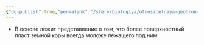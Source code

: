 ```yaml
---
{"dg-publish":true,"permalink":"/sfery/biologiya/otnositelnaya-geohronologiya/","tags":["Эволюция"]}
---
```


- В основе лежит представление о том, что более поверхностный пласт земной коры всегда моложе лежащего под ним 